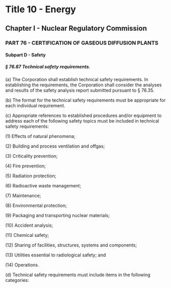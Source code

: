 
# Title 10 - Energy
## Chapter I - Nuclear Regulatory Commission
### PART 76 - CERTIFICATION OF GASEOUS DIFFUSION PLANTS
#### Subpart D - Safety
##### § 76.87 Technical safety requirements.

(a) The Corporation shall establish technical safety requirements. In establishing the requirements, the Corporation shall consider the analyses and results of the safety analysis report submitted pursuant to § 76.35.

(b) The format for the technical safety requirements must be appropriate for each individual requirement.

(c) Appropriate references to established procedures and/or equipment to address each of the following safety topics must be included in technical safety requirements:

(1) Effects of natural phenomena;

(2) Building and process ventilation and offgas;

(3) Criticality prevention;

(4) Fire prevention;

(5) Radiation protection;

(6) Radioactive waste management;

(7) Maintenance;

(8) Environmental protection;

(9) Packaging and transporting nuclear materials;

(10) Accident analysis;

(11) Chemical safety;

(12) Sharing of facilities, structures, systems and components;

(13) Utilities essential to radiological safety; and

(14) Operations.

(d) Technical safety requirements must include items in the following categories:
